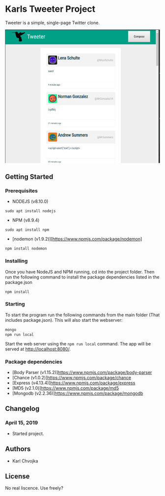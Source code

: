 # Karls Tweeter Project

Tweeter is a simple, single-page Twitter clone.

!["Screenshot of URLs pager"](https://github.com/karlchvojka/tweeter/blob/master/docs/screenshot1.png?raw=true)

## Getting Started

### Prerequisites
- NODEJS (v8.10.0)
```
sudo apt install nodejs
```

- NPM (v8.9.4)
```
sudo apt install npm
```

- [nodemon (v1.9.2)][https://www.npmjs.com/package/nodemon]
```
npm install nodemon
```

### Installing
Once you have NodeJS and NPM running, cd into the project folder.
Then run the following command to install the package dependencies listed in the package.json

```
npm install
```

### Starting
To start the program run the following commands from the main folder (That includes package.json). This will also start the webserver:
```
mongo
npm run local
```
Start the web server using the `npm run local` command. The app will be served at <http://localhost:8080/>.

### Package dependencies
- [Body Parser (v1.15.2)]https://www.npmjs.com/package/body-parser
- [Chance (v1.0.2)]https://www.npmjs.com/package/chance
- [Express (v4.13.4)]https://www.npmjs.com/package/express
- [MD5 (v2.1.0)]https://www.npmjs.com/package/md5
- [Mongodb (v2.2.36)]https://www.npmjs.com/package/mongodb

## Changelog
### April 15, 2019
- Started project.

## Authors
- Karl Chvojka

## License
No real liscence. Use freely?
